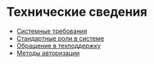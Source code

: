 # Технические сведения


- [Системные требования](/doc/sistemnye-trebovaniya-koZIdYHmRF)
- [Стандартные роли в системе](/doc/standartnye-roli-v-sisteme-Agi058TACQ)
- [Обращение в техподдержку](/doc/obrashenie-v-tehpodderzhku-bMewK0YDbm)
- [Методы авторизации](/doc/metody-avtorizacii-8QhNjmEnSU)


